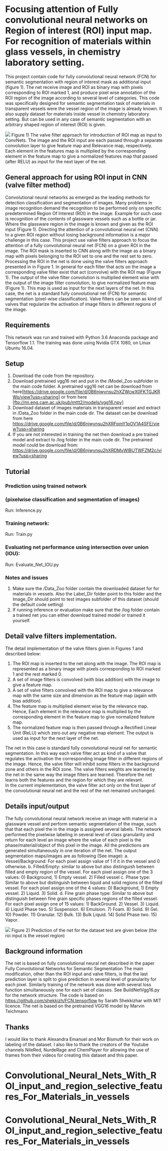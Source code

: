 # Focusing attention of Fully convolutional neural networks on Region of interest (ROI) input map. For recognition of materials within glass vessels, in chemistry laboratory setting.
This project contain code for fully convolutional neural network (FCN) for semantic segmentation with region of interest mask as additional input (figure 1). The net receive image and ROI as binary map with pixels corresponding to ROI marked 1, and produce pixel wise annotation of the ROI region of the image according to several level of categories.  This code was specifically designed for semantic segmentation task of materials in transparent vessels were the vessel region of the image is already known. It also supply dataset for materials inside vessel in chemistry laboratory setting. But can be used in any case of semantic segmentation with an arbitrary shaped region of interest (ROI) is given.


![](/Figure1.png)
Figure 1) The valve filter approach for introduction of ROI map as input to ConvNets. The image and the ROI input are each passed through a separate convolution layer to give feature map and Relevance map, respectively. Each element in the features map is multiplied by the corresponding element in the feature map to give a normalized features map that passed (after RELU) as input for the next layer of the net.

## General approach for using ROI input in  CNN (valve filter method)
Convolutional neural networks as emerged as the leading methods for detection classification and segmentation of images.  Many problems in image recognition demand the recognition to be performed only on specific predetermined Region Of Interest (ROI) in the image. Example for such case is recognition of the contents of glassware vessels such as a bottle or jar. Where the glassware region in the image is known and given as the ROI input (Figure 1). Directing the attention of a convolutional neural net (CNN) to a given ROI region without losing background information is a major challenge in this case. This project use valve filters approach to focus the attention of a fully convolutional neural net (FCN) on a given ROI in the image. The ROI mask is inserted to CNN along with the image as a binary map with pixels belonging to the ROI set to one and the rest set to zero. Processing the ROI in the net is done using the valve filters approach presented in in Figure 1. In general for each filter that acts on the image a corresponding valve filter exist that act  (convolve) with the ROI map (Figure 1). The output of the valve filter convolution is multiplied element wise with the output of the image filter convolution, to give normalized feature map (Figure 1). This map is used as input for the next layers of the net. In this case, the net is a standard fully convolutional net  (FCN)  for semantic segmentation (pixel-wise classification). Valve filters can be seen as kind of valves that regularize the activation of image filters in different regions of the image. 


## Requirements
This network was run and trained with Python 3.6  Anaconda package and Tensorflow 1.1. The training was done using Nvidia GTX 1080, on Linux Ubuntu 16.04.

## Setup
1) Download the code from the repository.
2) Download pretrained vgg16 net and put in the /Model_Zoo subfolder in the main code folder. A pretrained vgg16 net can be download from here[https://drive.google.com/file/d/0B6njwynsu2hXZWcwX0FKTGJKRWs/view?usp=sharing] or from here [ftp://mi.eng.cam.ac.uk/pub/mttt2/models/vgg16.npy]
3) Download dataset of images materials in transparent vessel and extract in /Data_Zoo folder in the main code dir. The dataset can be download from here https://drive.google.com/file/d/0B6njwynsu2hXRFpmY1pOV1A4SFE/view?usp=sharing
4) If you are not interested in training the net then download a pre trained model and extract to /log folder in the main code dir. The pretrained model could be download from: https://drive.google.com/file/d/0B6njwynsu2hXRDMxWlBUTWFZM2c/view?usp=sharing


## Tutorial
### Prediction using trained network
### (pixelwise classification and segmentation of images)
Run: Inference.py

### Training network:
Run: Train.py

### Evaluating net performance using intersection over union (IOU):
Run: Evaluate_Net_IOU.py

### Notes and issues
1) Make sure the /Data_Zoo folder  contain the downloaded dataset for for materials in vessels. Also the Label_Dir folder point to  this folder and the Image_Dir should point to test images subfolder of this dataset (should the default code setting) 
2) If  running inference or evaluation make sure that the /log folder contain a trained net you can either download trained model or trained it yourself. 

## Detail valve filters implementation.
The detail  implementation of the valve filters  given in Figures 1 and described below:

1) The ROI map is inserted to the net along with the image. The ROI map is represented as a binary image with pixels corresponding to ROI marked 1 and the rest marked 0. 
2) A set of image filters is convolved (with bias addition) with the image to give a feature map. 
3) A set of valve filters convolved with the ROI map to give a relevance map with the same size and dimension as the feature map (again with bias addition).
4) The feature map is multiplied element wise by the relevance map. Hence,  Each element in the relevance map is multiplied by the corresponding element  in the feature map to give normalized feature map. 
5) The normalized feature map is then passed through a Rectified Linear Unit (ReLU)  which zero out any negative map element. The output is used as input for the next layer of the net.  

The net in this case is standard fully convolutional neural net for semantic segmentation.
In this way each valve filter act as kind of a valve that regulates the activation the corresponding image filter in different regions of the image. Hence, the valve filter will inhibit some filters in the background zone and others in the ROI zone. 
The valve filters weights are learned by the net in the same way the image filters are learned. Therefore the net learns both the features and the region for which they are relevant.   
In the current implementation, the valve filter act only on the first layer of the convolutional neural net and the rest of the net remained unchanged. 

## Details input/output
The fully convolutional neural network receive an image with material in a glassware vessel and perform semantic segmentation of the image, such that that each pixel the in the image is assigned several labels. The network performed the pixelwise labeling in several level of class granularity and return for each level an image where the value of each pixel is the phase/material/object of this pixel in the image. All the predictions are generated simultaneously in one iteration of the net. The output segmentation maps/images are as following (See image):
a. Vessel/Background: For each pixel assign value of 1 if it in the vessel and 0 otherwise.
b. Filled/Empty: similar to above but also distinguish between filled and empty region of the vessel. For each pixel assign one of the 3 values: 0) Background, 1) Empty vessel. 2) Filled vessel
c. Phase type: Similar to above but distinguish between liquid and solid regions of the filled vessel. For each pixel assign one of the 4 values: 0) Background, 1) Empty vessel. 2) Liquid. 3) Solid.
d. Fine grain phase type: Similar to above but distinguish between fine grain specific phases regions of the filled vessel. For each pixel assign one of 15 values: 1) BackGround. 2) Vessel. 3) Liquid. 4) Liquid Phase two. 5) Suspension. 6) Emulsion. 7) Foam. 8) Solid. 9) Gel. 10) Powder. 11) Granular. 12) Bulk. 13) Bulk Liquid. 14) Solid Phase two. 15) Vapor.

![](/Figure2.jpg)
Figure 2) Prediction of the net for the dataset test are given below (the roi input is the vessel region)

## Background information
The net is based on fully convolutional neural net described in the paper Fully Convolutional Networks for Semantic Segmentation The main modification, other than the ROI input and valve filters, is that the last prediction layer is split to give prediction in several level of granularity for each pixel. Similarly training of the network was done with several loss function simultaneously one for each set of classes. See BuildNetVgg16.py for the network structure. The code is based on 
https://github.com/shekkizh/FCN.tensorflow by Sarath Shekkizhar with MIT licence. The net is based on the pretrained VGG16 model by Marvin Teichmann

## Thanks
I would like to thank Alexandra Emanuel and  Mor Bismuth for their work on labeling of the dataset. I also like to thank the creators of the Youtube channels NileRed, NurdeRage and ChemPlayer for allowing the use of frames from their videos for creating this dataset and this paper. 
# Convolutional_Neural_Nets_With_ROI_input_and_region_selective_features_For_Materials_in_vessels
# Convolutional_Neural_Nets_With_ROI_input_and_region_selective_features_For_Materials_in_vessels
